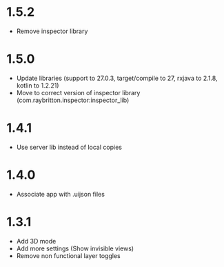 # 1.5.2

- Remove inspector library

# 1.5.0

- Update libraries (support to 27.0.3, target/compile to 27, rxjava to 2.1.8, kotlin to 1.2.21)
- Move to correct version of inspector library (com.raybritton.inspector:inspector_lib)

# 1.4.1

- Use server lib instead of local copies

# 1.4.0

- Associate app with .uijson files

# 1.3.1

- Add 3D mode
- Add more settings (Show invisible views)
- Remove non functional layer toggles